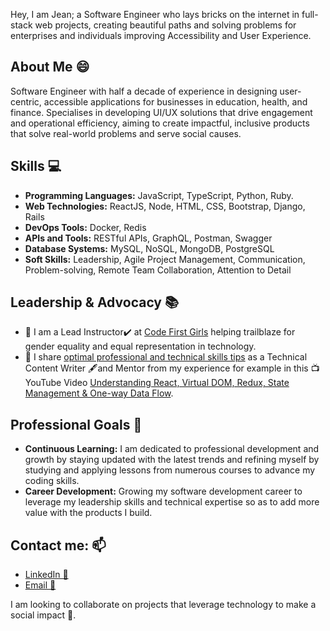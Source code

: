 <!--
**KabohaJeanMark/KabohaJeanMark** is a ✨ _special_ ✨ repository because its `README.md` (this file) appears on your GitHub profile.

Here are some ideas to get you started:

- 🔭 I’m currently working on ...
- 🌱 I’m currently learning ...
- 👯 I’m looking to collaborate on ...
- 🤔 I’m looking for help with ...
- 💬 Ask me about ...
- 📫 How to reach me: ...
- 😄 Pronouns: ...
- ⚡ Fun fact: ...
- [![Top Langs](https://github-readme-stats.vercel.app/api/top-langs/?username=KabohajeanMark)](https://github.com/anuraghazra/github-readme-stats) 
![Full-Stack Web Developer](https://user-images.githubusercontent.com/44635784/110093819-31e6fa80-7dac-11eb-885a-b936272a445a.gif)
-->
Hey, I am Jean; a Software Engineer who lays bricks on the internet in full-stack web projects, creating beautiful paths and solving problems for enterprises and individuals improving Accessibility and User Experience.

## About Me 😄
Software Engineer with half a decade of experience in designing user-centric, accessible applications for businesses in education, health, and finance. Specialises in developing UI/UX solutions that drive engagement and operational efficiency, aiming to create impactful, inclusive products that solve real-world problems and serve social causes.

## Skills :computer:
- **Programming Languages:** JavaScript, TypeScript, Python, Ruby.
- **Web Technologies:** ReactJS, Node, HTML, CSS, Bootstrap, Django, Rails 
- **DevOps Tools:** Docker, Redis  
- **APIs and Tools:** RESTful APIs, GraphQL, Postman, Swagger
- **Database Systems:** MySQL, NoSQL, MongoDB, PostgreSQL
- **Soft Skills:** Leadership, Agile Project Management, Communication, Problem-solving, Remote Team Collaboration, Attention to Detail

## Leadership & Advocacy 📚
- 🌱 I am a Lead Instructor✔️ at [Code First Girls](https://codefirstgirls.com/) helping trailblaze for gender equality and equal representation in technology.
- 🌱 I share [optimal professional and technical skills tips](https://www.microverse.org/blog-authors/kaboha-jean-mark) as a Technical Content Writer 🖋️and Mentor from my experience for example in this :tv: YouTube Video [Understanding React, Virtual DOM, Redux, State Management & One-way Data Flow](https://www.youtube.com/watch?v=E2rG5Yd_XR0&ab_channel=Microverse).

## Professional Goals 🚀
- **Continuous Learning:** I am dedicated to professional development and growth by staying updated with the latest trends and refining myself by studying and applying lessons from numerous courses to advance my coding skills.
- **Career Development:** Growing my software development career to leverage my leadership skills and technical expertise so as to add more value with the products I build.

## Contact me: 📫
- [LinkedIn 🔗](https://www.linkedin.com/in/jeanmarkkaboha/)
- [Email 📧](mailto:kabohajeanmark@gmail.com)

I am looking to collaborate on projects that leverage technology to make a social impact 🤝.


